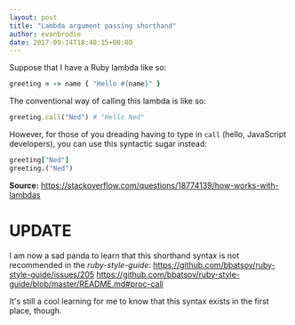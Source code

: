 ```yaml
---
layout: post
title: "Lambda argument passing shorthand"
author: evanbrodie
date: 2017-09-14T18:40:15+00:00
---
```


Suppose that I have a Ruby lambda like so:

```ruby
greeting = -> name { "Hello #{name}" }
```

The conventional way of calling this lambda is like so:

```ruby
greeting.call("Ned") # "Hello Ned"
```

However, for those of you dreading having to type in `call` (hello, JavaScript developers), you can use this syntactic sugar instead:

```ruby
greeting["Ned"]
greeting.("Ned")
```

**Source:** https://stackoverflow.com/questions/18774139/how-works-with-lambdas

# UPDATE

I am now a sad panda to learn that this shorthand syntax is not recommended in the *ruby-style-guide*: https://github.com/bbatsov/ruby-style-guide/issues/205 https://github.com/bbatsov/ruby-style-guide/blob/master/README.md#proc-call

It's still a cool learning for me to know that this syntax exists in the first place, though.

